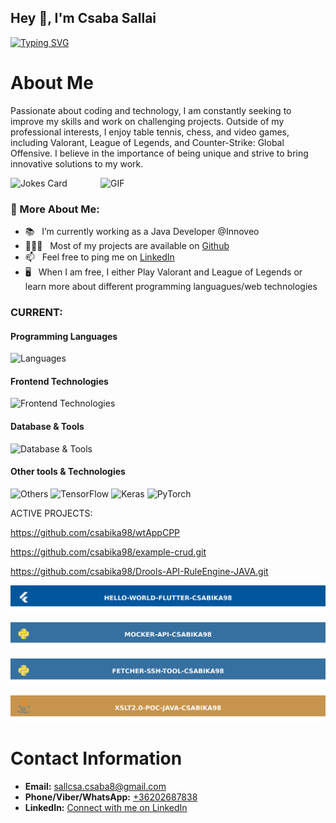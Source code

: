 ## Hey 👋, I'm Csaba Sallai
[![Typing SVG](https://readme-typing-svg.herokuapp.com?lines=Welcome+to+my+Github)](https://git.io/typing-svg)

# About Me

Passionate about coding and technology, I am constantly seeking to improve my skills and work on challenging projects. Outside of my professional interests, I enjoy table tennis, chess, and video games, including Valorant, League of Legends, and Counter-Strike: Global Offensive. I believe in the importance of being unique and strive to bring innovative solutions to my work.

 <img src="https://readme-jokes.vercel.app/api?theme=nightowl" alt="Jokes Card" />
  
<img align="right" alt="GIF" src="https://media.giphy.com/media/L8K62iTDkzGX6/giphy.gif" width="360px"/>

### 🧐 More About Me:
- 📚 &nbsp; I’m currently working as a Java Developer @Innoveo
- 👨🏻‍💻 &nbsp; Most of my projects are available on [Github](https://github.com/csabika98?tab=repositories)
- 📫 &nbsp; Feel free to ping me on [LinkedIn](https://www.linkedin.com/in/csabika98/)
- 🖥 &nbsp; When I am free, I either Play Valorant and League of Legends 
or learn more about different programming languagues/web technologies 

### CURRENT:

#### Programming Languages
![Languages](https://skillicons.dev/icons?i=php,cpp,python,java,cs,dart,js)

#### Frontend Technologies
![Frontend Technologies](https://skillicons.dev/icons?i=react,next,html,css,tailwind,thymeleaf)

#### Database & Tools
![Database & Tools](https://skillicons.dev/icons?i=mysql,mongodb,bitbucket,jira)

#### Other tools & Technologies
![Others](https://skillicons.dev/icons?i=git,github,markdown,netlify,vercel,vscode,figma,githubactions,gitlab)
![TensorFlow](https://img.shields.io/badge/TensorFlow-%23FF6F00.svg?style=for-the-badge&logo=TensorFlow&logoColor=white)  ![Keras](https://img.shields.io/badge/Keras-%23D00000.svg?style=for-the-badge&logo=Keras&logoColor=white) ![PyTorch](https://img.shields.io/badge/PyTorch-%23EE4C2C.svg?style=for-the-badge&logo=PyTorch&logoColor=white)

ACTIVE PROJECTS:

https://github.com/csabika98/wtAppCPP

https://github.com/csabika98/example-crud.git

https://github.com/csabika98/Drools-API-RuleEngine-JAVA.git

[![Flutter](/badges/flutter.svg)](https://github.com/csabika98/flutter_hello_world)

[![Python](/badges/app.svg)](https://github.com/csabika98/mocker)

[![Python](/badges/python-fetcher.svg)](https://github.com/csabika98/FETCHER-PUBLIC)

[![Java](/badges/java-xslt.svg)](https://github.com/csabika98/xslt_poc_java)


# Contact Information

- **Email:** [sallcsa.csaba8@gmail.com](mailto:sallcsa.csaba8@gmail.com)
- **Phone/Viber/WhatsApp:** [+36202687838](tel:+36202687838)
- **LinkedIn:** [Connect with me on LinkedIn](https://www.linkedin.com/in/csabika98/)

